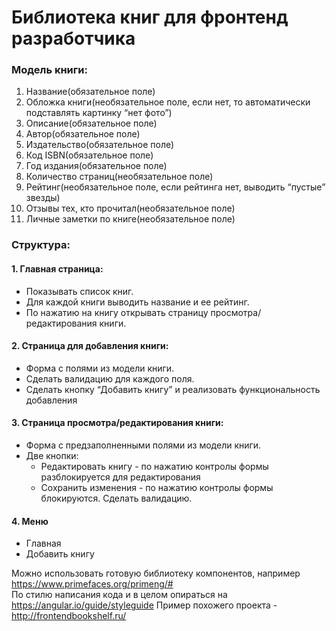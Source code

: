 # Библиотека книг для фронтенд разработчика
  ### Модель книги:	
  1. Название(обязательное поле)
  2. Обложка книги(необязательное поле, если нет, то автоматически подставлять картинку “нет фото”)
  3. Описание(обязательное поле)
  4. Автор(обязательное поле)       
  5. Издательство(обязательное поле)
  6. Код ISBN(обязательное поле)
  7. Год издания(обязательное поле)
  8. Количество страниц(необязательное поле)
  9. Рейтинг(необязательное поле, если рейтинга нет, выводить “пустые” звезды)     
  10. Отзывы тех, кто прочитал(необязательное поле) 
  11. Личные заметки по книге(необязательное поле)
  
### Структура: 
 #### 1.  Главная страница:
* Показывать список книг.
* Для каждой книги выводить название и ее рейтинг.
* По нажатию на книгу открывать страницу просмотра/редактирования книги.	

#### 2. Страница для добавления книги:    
 * Форма с полями из модели книги. 
 * Сделать валидацию для каждого поля.    
 * Сделать кнопку “Добавить книгу” и реализовать функциональность добавления

#### 3. Страница просмотра/редактирования книги:    
* Форма с предзаполненными полями из модели книги.
*  Две кнопки:
    * Редактировать книгу - по нажатию контролы формы разблокируется для редактирования
    * Сохранить изменения - по нажатию контролы формы блокируются. Сделать валидацию.

####   4.  Меню
* Главная
* Добавить книгу

Можно использовать готовую библиотеку компонентов, например https://www.primefaces.org/primeng/#  
По стилю написания кода и в целом опираться на https://angular.io/guide/styleguide 
Пример похожего проекта - http://frontendbookshelf.ru/  
